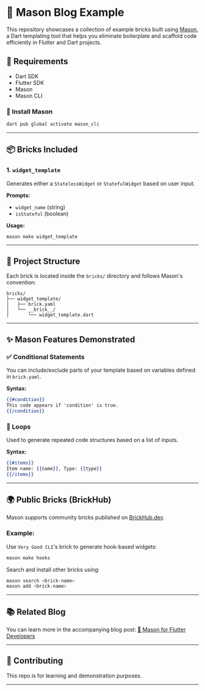 

# 🧱 Mason Blog Example

This repository showcases a collection of example bricks built using [Mason](https://pub.dev/packages/mason),
a Dart templating tool that helps you eliminate boilerplate and scaffold
code efficiently in Flutter and Dart projects.

## 🔧 Requirements

- Dart SDK
- Flutter SDK
- Mason
- Mason CLI

### 🔨 Install Mason

```bash
dart pub global activate mason_cli
```

---

## 📦 Bricks Included

### 1. `widget_template`
Generates either a `StatelessWidget` or `StatefulWidget` based on user input.

**Prompts:**
- `widget_name` (string)
- `isStateful` (boolean)

**Usage:**
```bash
mason make widget_template
```

---

## 📁 Project Structure

Each brick is located inside the `bricks/` directory and follows Mason's convention:

```
bricks/
├── widget_template/
│   ├── brick.yaml
│   └── __brick__/
│       └── widget_template.dart
```

---

## ✨ Mason Features Demonstrated

### ✅ Conditional Statements

You can include/exclude parts of your template based on variables defined in `brick.yaml`.

**Syntax:**
```mustache
{{#condition}}
This code appears if 'condition' is true.
{{/condition}}
```

### 🔁 Loops

Used to generate repeated code structures based on a list of inputs.

**Syntax:**
```mustache
{{#items}}
Item name: {{name}}, Type: {{type}}
{{/items}}
```

---

## 🌍 Public Bricks (BrickHub)

Mason supports community bricks published on [BrickHub.dev](https://brickhub.dev).

### Example:
Use `Very Good CLI`'s brick to generate hook-based widgets:

```bash
mason make hooks
```

Search and install other bricks using:

```bash
mason search <brick-name>
mason add <brick-name>
```

---

## 📚 Related Blog

You can learn more in the accompanying blog post:
[🔗 Mason for Flutter Developers](https://medium.com/@jainrishabh2810/a1764a27ab1a)

---

## 🤝 Contributing

This repo is for learning and demonstration purposes.

---

